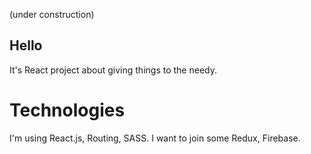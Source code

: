 (under construction)

## Hello

It's React project about giving things to the needy.

# Technologies

I'm using React.js, Routing, SASS.
I want to join some Redux, Firebase.